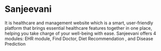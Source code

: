 # Sanjeevani
It is healthcare and management website which is a smart, user-friendly platform that brings essential healthcare features together in one place, helping you take charge of your well-being with ease. Sanjeevani offers 4 modules: EHR module, Find Doctor, Diet Recommendation ,  and Disease Prediction 
